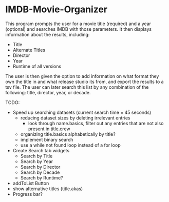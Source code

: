 # IMDB-Movie-Organizer
This program prompts the user for a movie title (required) and a year (optional) and searches IMDB with those parameters. 
It then displays information about the results, including: 
* Title
* Alternate Titles
* Director
* Year
* Runtime of all versions

The user is then given the option to add information on what format they own the title in and what release studio its from, and export the results to a tsv file.
The user can later search this list by any combination of the following: title, director, year, or decade.

TODO:
* Speed up searching datasets (current search time = 45 seconds)
  * reducing dataset sizes by deleting irrelevant entries
    * look through name.basics, filter out any entries that are not also present in title.crew
  * organizing title.basics alphabetically by title?
  * implement binary search 
  * use a while not found loop instead of a for loop
* Create Search tab widgets
  * Search by Title
  * Search by Year
  * Search by Director
  * Search by Decade
  * Search by Runtime?
* addToList Button
* show alternative titles (title.akas)
* Progress bar?
